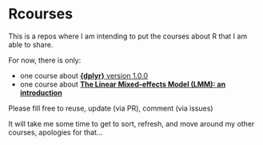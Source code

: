 # Rcourses

This is a repos where I am intending to put the courses about R that I am able to share.

For now, there is only:

- one course about [**{dplyr}** version 1.0.0](https://courtiol.github.io/Rcourses/dplyr1.html)
- one course about [**The Linear Mixed-effects Model (LMM): an introduction**](https://courtiol.github.io/Rcourses/intro_mixed_models.html)

Please fill free to reuse, update (via PR), comment (via issues)

It will take me some time to get to sort, refresh, and move around my other courses, apologies for that...
